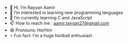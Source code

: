 - 👋 Hi, I’m Rayyan Aamir
- 👀 I’m interested in learning new programming languages
- 🌱 I’m currently learning C and JavaScript
- 📫 How to reach me : aamir.rayyan27@gmail.com
- 😄 Pronouns: He/Him
- ⚡ Fun fact: I'm a huge football enthusiast

<!---
Rayyan-2704/Rayyan-2704 is a ✨ special ✨ repository because its `README.md` (this file) appears on your GitHub profile.
You can click the Preview link to take a look at your changes.
--->
